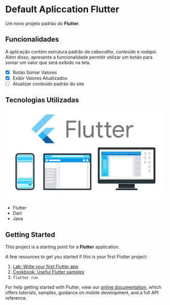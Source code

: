 # Default Apliccation Flutter

Um novo projeto padrão do **Flutter**.

## Funcionalidades

A aplicação contém estrutura padrão de *cabecalho*, *conteúdo* e *rodapé*. Além disso, apresente a funcionalidade permitir utilizar um botão para somar um valor que será exibido na tela.

- [x] Botão Somar Valores
- [x] Exibir Valores Atualizados
- [ ] Atualizar conteúdo padrão do site

## Tecnologias Utilizadas

[![Logo do Flutter](lib/img/flutter.jpg)](https://flutter.dev/)

* Flutter
* Dart
* Java

## Getting Started

This project is a starting point for a **Flutter** application.

A few resources to get you started if this is your first Flutter project:

1. [Lab: Write your first Flutter app](https://flutter.dev/docs/get-started/codelab)
2. [Cookbook: Useful Flutter samples](https://flutter.dev/docs/cookbook)
3. ```flutter run```

For help getting started with Flutter, view our
[online documentation](https://flutter.dev/docs), which offers tutorials,
samples, guidance on mobile development, and a full API reference.
